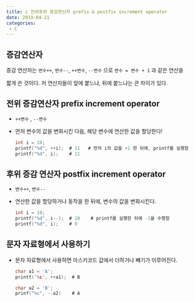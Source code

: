 ```yaml
---
title: c 전위후위 증감연산자 prefix & postfix increment operator
date: 2019-04-21
categories:
 - C
---
```




## 증감연산자

증감 연산자는 `변수++`,  `변수--`,  `++변수`,  `--변수` 으로 `변수 = 변수 + 1` 과 같은 연산을 

짧게 쓴 것이다. 저 연산자들이 앞에 붙느냐, 뒤에 붙느냐는 큰 차이가 있다.





## 전위 증감연산자 prefix increment operator

- `++변수` , `--변수`

- 먼저 변수의 값을 변화시킨 다음, 해당 변수에 연산한 값을 할당한다! 

  ```c
  int i = 10;
  printf("%d", ++i);  # 11   # 먼저 i의 값을 +1 한 뒤에, printf를 실행함
  printf("%d", i);    # 11
  ```

  



## 후위 증감 연산자 postfix increment operator

- `변수++`, `변수--`

- 연산한 값을 할당하거나 동작을 한 뒤에, 변수의 값을 변화시킨다.

  ```c
  int i = 10;
  printf("%d", i--);  # 10    # printf를 실행한 뒤에 -1을 수행함
  printf("%d", i);    # 9
  ```

  



## 문자 자료형에서 사용하기

- 문자 자료형에서 사용하면 아스키코드 값에서 더하거나 빼기가 이루어진다.

  ```c
  char a1 = 'A';
  printf('%c', ++a1);  # B
  
  char a2 = 'B';
  prinf("%c", --a2)    # A
  ```

  